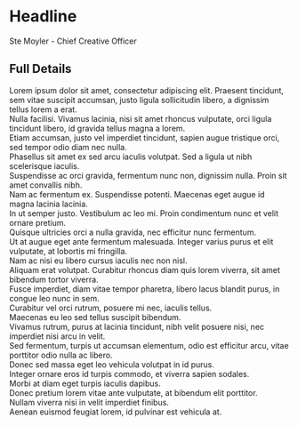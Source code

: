 # Headline

Ste Moyler - Chief Creative Officer

## Full Details

Lorem ipsum dolor sit amet, consectetur adipiscing elit. Praesent tincidunt, sem vitae suscipit accumsan, justo ligula sollicitudin libero, a dignissim tellus lorem a erat.  
Nulla facilisi. Vivamus lacinia, nisi sit amet rhoncus vulputate, orci ligula tincidunt libero, id gravida tellus magna a lorem.  
Etiam accumsan, justo vel imperdiet tincidunt, sapien augue tristique orci, sed tempor odio diam nec nulla.  
Phasellus sit amet ex sed arcu iaculis volutpat. Sed a ligula ut nibh scelerisque iaculis.  
Suspendisse ac orci gravida, fermentum nunc non, dignissim nulla. Proin sit amet convallis nibh.  
Nam ac fermentum ex. Suspendisse potenti. Maecenas eget augue id magna lacinia lacinia.  
In ut semper justo. Vestibulum ac leo mi. Proin condimentum nunc et velit ornare pretium.  
Quisque ultricies orci a nulla gravida, nec efficitur nunc fermentum.  
Ut at augue eget ante fermentum malesuada. Integer varius purus et elit vulputate, at lobortis mi fringilla.  
Nam ac nisi eu libero cursus iaculis nec non nisl.  
Aliquam erat volutpat. Curabitur rhoncus diam quis lorem viverra, sit amet bibendum tortor viverra.  
Fusce imperdiet, diam vitae tempor pharetra, libero lacus blandit purus, in congue leo nunc in sem.  
Curabitur vel orci rutrum, posuere mi nec, iaculis tellus.  
Maecenas eu leo sed tellus suscipit bibendum.  
Vivamus rutrum, purus at lacinia tincidunt, nibh velit posuere nisi, nec imperdiet nisi arcu in velit.  
Sed fermentum, turpis ut accumsan elementum, odio est efficitur arcu, vitae porttitor odio nulla ac libero.  
Donec sed massa eget leo vehicula volutpat in id purus.  
Integer ornare eros id turpis commodo, et viverra sapien sodales.  
Morbi at diam eget turpis iaculis dapibus.  
Donec pretium lorem vitae ante vulputate, at bibendum elit porttitor.  
Nullam viverra nisi in velit imperdiet finibus.  
Aenean euismod feugiat lorem, id pulvinar est vehicula at.  